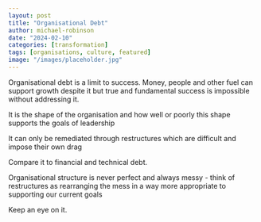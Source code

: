 ```yaml
---
layout: post
title: "Organisational Debt"
author: michael-robinson
date: "2024-02-10"
categories: [transformation]
tags: [organisations, culture, featured]
image: "/images/placeholder.jpg"
---
```


Organisational debt is a limit to success. Money, people and other fuel can support growth despite it but true and fundamental success is impossible without addressing it.

It is the shape of the organisation and how well or poorly this shape supports the goals of leadership

It can only be remediated through restructures which are difficult and impose their own drag

Compare it to financial and technical debt.

Organisational structure is never perfect and always messy - think of restructures as rearranging the mess in a way more appropriate to supporting our current goals

Keep an eye on it.
